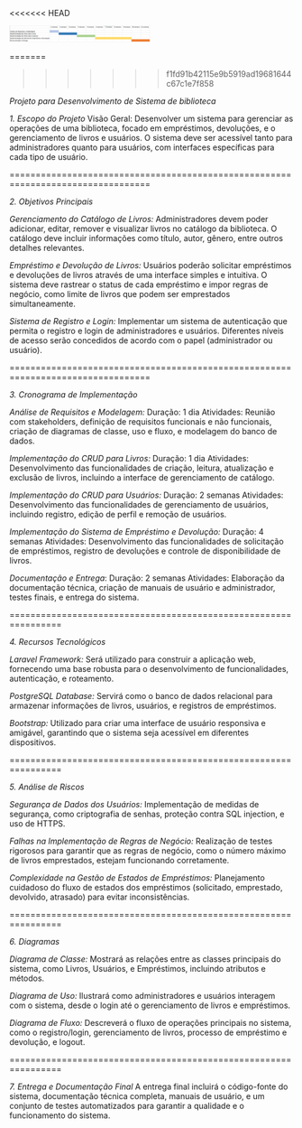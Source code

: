 <<<<<<< HEAD
<p>
  <img src="/img/crono.png" alt="logo" width="250px">
</p>
=======

>>>>>>> f1fd91b42115e9b5919ad19681644c67c1e7f858

*Projeto para Desenvolvimento de Sistema de biblioteca*

*1. Escopo do Projeto*
Visão Geral:
Desenvolver um sistema para gerenciar as operações de uma biblioteca, focado em empréstimos, devoluções, e o gerenciamento de livros e usuários. O sistema deve ser acessível tanto para administradores quanto para usuários, com interfaces específicas para cada tipo de usuário.

=================================================================================

*2. Objetivos Principais*

*Gerenciamento do Catálogo de Livros:*
Administradores devem poder adicionar, editar, remover e visualizar livros no catálogo da biblioteca. O catálogo deve incluir informações como título, autor, gênero, entre outros detalhes relevantes.

*Empréstimo e Devolução de Livros:*
Usuários poderão solicitar empréstimos e devoluções de livros através de uma interface simples e intuitiva. O sistema deve rastrear o status de cada empréstimo e impor regras de negócio, como limite de livros que podem ser emprestados simultaneamente.

*Sistema de Registro e Login:*
Implementar um sistema de autenticação que permita o registro e login de administradores e usuários. Diferentes níveis de acesso serão concedidos de acordo com o papel (administrador ou usuário).

=================================================================================

*3. Cronograma de Implementação*

*Análise de Requisitos e Modelagem:*
Duração: 1 dia
Atividades: Reunião com stakeholders, definição de requisitos funcionais e não funcionais, criação de diagramas de classe, uso e fluxo, e modelagem do banco de dados.

*Implementação do CRUD para Livros:*
Duração:  1 dia
Atividades: Desenvolvimento das funcionalidades de criação, leitura, atualização e exclusão de livros, incluindo a interface de gerenciamento de catálogo.

*Implementação do CRUD para Usuários:*
Duração: 2 semanas
Atividades: Desenvolvimento das funcionalidades de gerenciamento de usuários, incluindo registro, edição de perfil e remoção de usuários.

*Implementação do Sistema de Empréstimo e Devolução:*
Duração: 4 semanas
Atividades: Desenvolvimento das funcionalidades de solicitação de empréstimos, registro de devoluções e controle de disponibilidade de livros.

*Documentação e Entrega*:
Duração: 2 semanas
Atividades: Elaboração da documentação técnica, criação de manuais de usuário e administrador, testes finais, e entrega do sistema.

================================================================	

*4. Recursos Tecnológicos*

*Laravel Framework:*
Será utilizado para construir a aplicação web, fornecendo uma base robusta para o desenvolvimento de funcionalidades, autenticação, e roteamento.

*PostgreSQL Database:*
Servirá como o banco de dados relacional para armazenar informações de livros, usuários, e registros de empréstimos.

*Bootstrap:*
Utilizado para criar uma interface de usuário responsiva e amigável, garantindo que o sistema seja acessível em diferentes dispositivos.

================================================================

*5. Análise de Riscos*

*Segurança de Dados dos Usuários:*
Implementação de medidas de segurança, como criptografia de senhas, proteção contra SQL injection, e uso de HTTPS.

*Falhas na Implementação de Regras de Negócio:*
Realização de testes rigorosos para garantir que as regras de negócio, como o número máximo de livros emprestados, estejam funcionando corretamente.

*Complexidade na Gestão de Estados de Empréstimos:*
Planejamento cuidadoso do fluxo de estados dos empréstimos (solicitado, emprestado, devolvido, atrasado) para evitar inconsistências.

================================================================

*6. Diagramas*

*Diagrama de Classe:*
Mostrará as relações entre as classes principais do sistema, como Livros, Usuários, e Empréstimos, incluindo atributos e métodos.

*Diagrama de Uso:*
Ilustrará como administradores e usuários interagem com o sistema, desde o login até o gerenciamento de livros e empréstimos.

*Diagrama de Fluxo:*
Descreverá o fluxo de operações principais no sistema, como o registro/login, gerenciamento de livros, processo de empréstimo e devolução, e logout.

================================================================

*7. Entrega e Documentação Final*
A entrega final incluirá o código-fonte do sistema, documentação técnica completa, manuais de usuário, e um conjunto de testes automatizados para garantir a qualidade e o funcionamento do sistema.
